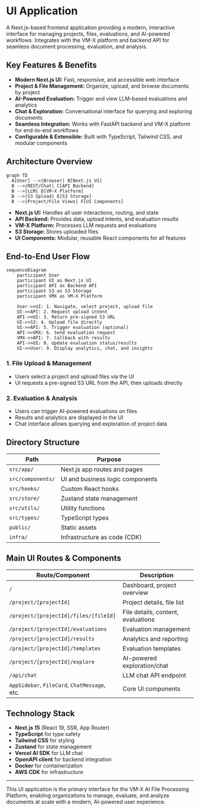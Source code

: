 # UI Application

A Next.js-based frontend application providing a modern, interactive interface for managing projects, files, evaluations, and AI-powered workflows. Integrates with the VM-X platform and backend API for seamless document processing, evaluation, and analysis.

## Key Features & Benefits

- **Modern Next.js UI:** Fast, responsive, and accessible web interface
- **Project & File Management:** Organize, upload, and browse documents by project
- **AI-Powered Evaluation:** Trigger and view LLM-based evaluations and analytics
- **Chat & Exploration:** Conversational interface for querying and exploring documents
- **Seamless Integration:** Works with FastAPI backend and VM-X platform for end-to-end workflows
- **Configurable & Extensible:** Built with TypeScript, Tailwind CSS, and modular components

## Architecture Overview

```mermaid
graph TD
  A[User] -->|Browser| B[Next.js UI]
  B -->|REST/Chat| C[API Backend]
  B -->|LLM| D[VM-X Platform]
  B -->|S3 Upload| E[S3 Storage]
  B -->|Project/File Views| F[UI Components]
```

- **Next.js UI:** Handles all user interactions, routing, and state
- **API Backend:** Provides data, upload intents, and evaluation results
- **VM-X Platform:** Processes LLM requests and evaluations
- **S3 Storage:** Stores uploaded files
- **UI Components:** Modular, reusable React components for all features

## End-to-End User Flow

```mermaid
sequenceDiagram
    participant User
    participant UI as Next.js UI
    participant API as Backend API
    participant S3 as S3 Storage
    participant VMX as VM-X Platform

    User->>UI: 1. Navigate, select project, upload file
    UI->>API: 2. Request upload intent
    API->>UI: 3. Return pre-signed S3 URL
    UI->>S3: 4. Upload file directly
    UI->>API: 5. Trigger evaluation (optional)
    API->>VMX: 6. Send evaluation request
    VMX->>API: 7. Callback with results
    API->>UI: 8. Update evaluation status/results
    UI->>User: 9. Display analytics, chat, and insights
```

### 1. File Upload & Management

- Users select a project and upload files via the UI
- UI requests a pre-signed S3 URL from the API, then uploads directly

### 2. Evaluation & Analysis

- Users can trigger AI-powered evaluations on files
- Results and analytics are displayed in the UI
- Chat interface allows querying and exploration of project data

## Directory Structure

| Path              | Purpose                          |
| ----------------- | -------------------------------- |
| `src/app/`        | Next.js app routes and pages     |
| `src/components/` | UI and business logic components |
| `src/hooks/`      | Custom React hooks               |
| `src/store/`      | Zustand state management         |
| `src/utils/`      | Utility functions                |
| `src/types/`      | TypeScript types                 |
| `public/`         | Static assets                    |
| `infra/`          | Infrastructure as code (CDK)     |

## Main UI Routes & Components

| Route/Component                               | Description                        |
| --------------------------------------------- | ---------------------------------- |
| `/`                                           | Dashboard, project overview        |
| `/project/[projectId]`                        | Project details, file list         |
| `/project/[projectId]/files/[fileId]`         | File details, content, evaluations |
| `/project/[projectId]/evaluations`            | Evaluation management              |
| `/project/[projectId]/results`                | Analytics and reporting            |
| `/project/[projectId]/templates`              | Evaluation templates               |
| `/project/[projectId]/explore`                | AI-powered exploration/chat        |
| `/api/chat`                                   | LLM chat API endpoint              |
| `AppSidebar`, `FileCard`, `ChatMessage`, etc. | Core UI components                 |

## Technology Stack

- **Next.js 15** (React 19, SSR, App Router)
- **TypeScript** for type safety
- **Tailwind CSS** for styling
- **Zustand** for state management
- **Vercel AI SDK** for LLM chat
- **OpenAPI client** for backend integration
- **Docker** for containerization
- **AWS CDK** for infrastructure

---

This UI application is the primary interface for the VM-X AI File Processing Platform, enabling organizations to manage, evaluate, and analyze documents at scale with a modern, AI-powered user experience.

